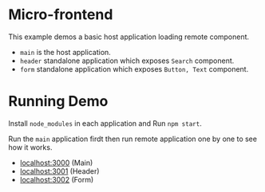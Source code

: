 # Micro-frontend

This example demos a basic host application loading remote component.

- `main` is the host application.
- `header` standalone application which exposes `Search` component.
- `form` standalone application which exposes `Button, Text` component.

# Running Demo

Install `node_modules` in each application and Run `npm start`.

Run the `main` application firdt then run remote application one by one to see how it works.

- [localhost:3000](http://localhost:3000/) (Main)
- [localhost:3001](http://localhost:3001/) (Header)
- [localhost:3002](http://localhost:3002/) (Form)

